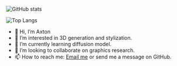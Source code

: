 ![GitHub stats](https://github-readme-stats.vercel.app/api?username=huliawsl&count_private=true)

![Top Langs](https://api.githubtrends.io/user/svg/huliawsl/langs?time_range=all_time&include_private=True&theme=classic)

- 👋 Hi, I’m Axton
- 👀 I’m interested in 3D generation and stylization.
- 🌱 I’m currently learning diffusion model.
- 💞️ I’m looking to collaborate on graphics research.
- 📫 How to reach me: [Email me](huliawsl.@foxmail.com) or send me a message on GitHub.

<!---
huliawsl/huliawsl is a ✨ special ✨ repository because its `README.md` (this file) appears on your GitHub profile.
You can click the Preview link to take a look at your changes.
--->
